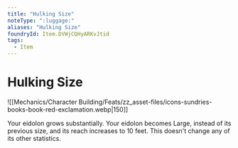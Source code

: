 ```yaml
---
title: "Hulking Size"
noteType: ":luggage:"
aliases: "Hulking Size"
foundryId: Item.DVWjCQHyARKvJtid
tags:
  - Item
---
```


# Hulking Size
![[Mechanics/Character Building/Feats/zz_asset-files/icons-sundries-books-book-red-exclamation.webp|150]]

Your eidolon grows substantially. Your eidolon becomes Large, instead of its previous size, and its reach increases to 10 feet. This doesn't change any of its other statistics.
